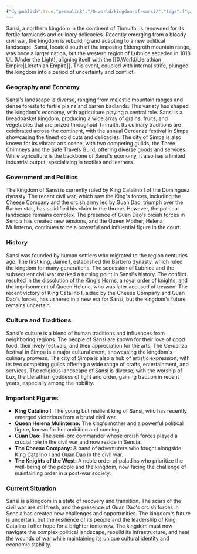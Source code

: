 ```yaml
---
{"dg-publish":true,"permalink":"/0-world/kingdom-of-sansi/","tags":["gardenEntry"]}
---
```


Sansi, a northern kingdom in the continent of Tinnuith, is renowned for its fertile farmlands and culinary delicacies. Recently emerging from a bloody civil war, the kingdom is rebuilding and adapting to a new political landscape. Sansi, located south of the imposing Eldengroth mountain range, was once a larger nation, but the western region of Lubnice seceded in 1018 UL (Under the Light), aligning itself with the [[0.World/Llerathian Empire\|Llerathian Empire]]. This event, coupled with internal strife, plunged the kingdom into a period of uncertainty and conflict.
### Geography and Economy

Sansi's landscape is diverse, ranging from majestic mountain ranges and dense forests to fertile plains and barren badlands. This variety has shaped the kingdom's economy, with agriculture playing a central role. Sansi is a breadbasket kingdom, producing a wide array of grains, fruits, and vegetables that are prized throughout Tinnuith. Its culinary traditions are celebrated across the continent, with the annual Cerdanza festival in Simpa showcasing the finest cold cuts and delicacies. The city of Simpa is also known for its vibrant arts scene, with two competing guilds, the Three Chimneys and the Safe Travels Guild, offering diverse goods and services. While agriculture is the backbone of Sansi's economy, it also has a limited industrial output, specializing in textiles and leathers.

### Government and Politics

The kingdom of Sansi is currently ruled by King Catalino I of the Dominguez dynasty. The recent civil war, which saw the King's forces, including the Cheese Company and the orcish army led by Guan Dao, triumph over the Barberistas, has solidified his claim to the throne. However, the political landscape remains complex. The presence of Guan Dao's orcish forces in Sencia has created new tensions, and the Queen Mother, Helena Mulinterno, continues to be a powerful and influential figure in the court.

### History

Sansi was founded by human settlers who migrated to the region centuries ago. The first king, Jaime I, established the Barbero dynasty, which ruled the kingdom for many generations. The secession of Lubnice and the subsequent civil war marked a turning point in Sansi's history. The conflict resulted in the dissolution of the King's Horns, a royal order of knights, and the imprisonment of Queen Helena, who was later accused of treason. The recent victory of King Catalino I, aided by the Cheese Company and Guan Dao's forces, has ushered in a new era for Sansi, but the kingdom's future remains uncertain.

### Culture and Traditions

Sansi's culture is a blend of human traditions and influences from neighboring regions. The people of Sansi are known for their love of good food, their lively festivals, and their appreciation for the arts. The Cerdanza festival in Simpa is a major cultural event, showcasing the kingdom's culinary prowess. The city of Simpa is also a hub of artistic expression, with its two competing guilds offering a wide range of crafts, entertainment, and services. The religious landscape of Sansi is diverse, with the worship of Lux, the Llerathian goddess of light and order, gaining traction in recent years, especially among the nobility.

### Important Figures

- **King Catalino I:** The young but resilient king of Sansi, who has recently emerged victorious from a brutal civil war.
- **Queen Helena Mulinterno:** The king's mother and a powerful political figure, known for her ambition and cunning.
- **Guan Dao:** The semi-orc commander whose orcish forces played a crucial role in the civil war and now reside in Sencia.
- **The Cheese Company:** A band of adventurers who fought alongside King Catalino I and Guan Dao in the civil war.
- **The Knights of the West:** A noble order of paladins who prioritize the well-being of the people and the kingdom, now facing the challenge of maintaining order in a post-war society.

### Current Situation

Sansi is a kingdom in a state of recovery and transition. The scars of the civil war are still fresh, and the presence of Guan Dao's orcish forces in Sencia has created new challenges and opportunities. The kingdom's future is uncertain, but the resilience of its people and the leadership of King Catalino I offer hope for a brighter tomorrow. The kingdom must now navigate the complex political landscape, rebuild its infrastructure, and heal the wounds of war while maintaining its unique cultural identity and economic stability.